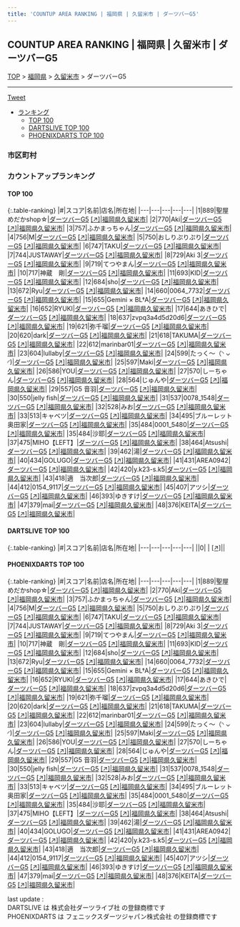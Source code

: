 ```yaml
---
title: 'COUNTUP AREA RANKING | 福岡県 | 久留米市 | ダーツバーG5'
---
```

## COUNTUP AREA RANKING | 福岡県 | 久留米市 | ダーツバーG5

[TOP](/darts/rank/) > [福岡県](/darts/rank/福岡県/) > [久留米市](/darts/rank/福岡県/久留米市/) > ダーツバーG5

___

<a href="https://twitter.com/share?ref_src=twsrc%5Etfw" data-text="COUNTUP AREA RANKING | 福岡県久留米市ダーツバーG5" class="twitter-share-button" data-hashtags="DARTSLIVE,PHOENIXDARTS,darts,ダーツ" data-show-count="false">Tweet</a>

* [ランキング](#カウントアップランキング)
    * [TOP 100](#top-100)
    * [DARTSLIVE TOP 100](#dartslive-top-100)
    * [PHOENIXDARTS TOP 100](#phoenixdarts-top-100)

### 市区町村

<ul>

</ul>

### カウントアップランキング

#### TOP 100



{:.table-ranking}
|#|スコア|名前|店名|所在地|
|---|---|---|---|---|
|1|889|<span class="rank-name-pd">聖屋めだかshop☆</span>|<a href="/darts/rank/shops/80853.html">ダーツバーG5</a> <a href="https://vs.phoenixdarts.com/jp/shop/shopDetailInfo/s_80853?s_seq=80853">[↗]</a>|<a href="/darts/rank/福岡県/久留米市">福岡県久留米市</a>|
|2|770|<span class="rank-name-pd">Aki</span>|<a href="/darts/rank/shops/80853.html">ダーツバーG5</a> <a href="https://vs.phoenixdarts.com/jp/shop/shopDetailInfo/s_80853?s_seq=80853">[↗]</a>|<a href="/darts/rank/福岡県/久留米市">福岡県久留米市</a>|
|3|757|<span class="rank-name-pd">ふかまっちゃん</span>|<a href="/darts/rank/shops/80853.html">ダーツバーG5</a> <a href="https://vs.phoenixdarts.com/jp/shop/shopDetailInfo/s_80853?s_seq=80853">[↗]</a>|<a href="/darts/rank/福岡県/久留米市">福岡県久留米市</a>|
|4|756|<span class="rank-name-pd">M</span>|<a href="/darts/rank/shops/80853.html">ダーツバーG5</a> <a href="https://vs.phoenixdarts.com/jp/shop/shopDetailInfo/s_80853?s_seq=80853">[↗]</a>|<a href="/darts/rank/福岡県/久留米市">福岡県久留米市</a>|
|5|750|<span class="rank-name-pd">おしりぷりぷり</span>|<a href="/darts/rank/shops/80853.html">ダーツバーG5</a> <a href="https://vs.phoenixdarts.com/jp/shop/shopDetailInfo/s_80853?s_seq=80853">[↗]</a>|<a href="/darts/rank/福岡県/久留米市">福岡県久留米市</a>|
|6|747|<span class="rank-name-pd">TAKU</span>|<a href="/darts/rank/shops/80853.html">ダーツバーG5</a> <a href="https://vs.phoenixdarts.com/jp/shop/shopDetailInfo/s_80853?s_seq=80853">[↗]</a>|<a href="/darts/rank/福岡県/久留米市">福岡県久留米市</a>|
|7|744|<span class="rank-name-pd">JUSTAWAY</span>|<a href="/darts/rank/shops/80853.html">ダーツバーG5</a> <a href="https://vs.phoenixdarts.com/jp/shop/shopDetailInfo/s_80853?s_seq=80853">[↗]</a>|<a href="/darts/rank/福岡県/久留米市">福岡県久留米市</a>|
|8|729|<span class="rank-name-pd">Aki 3</span>|<a href="/darts/rank/shops/80853.html">ダーツバーG5</a> <a href="https://vs.phoenixdarts.com/jp/shop/shopDetailInfo/s_80853?s_seq=80853">[↗]</a>|<a href="/darts/rank/福岡県/久留米市">福岡県久留米市</a>|
|9|719|<span class="rank-name-pd">てつやまん</span>|<a href="/darts/rank/shops/80853.html">ダーツバーG5</a> <a href="https://vs.phoenixdarts.com/jp/shop/shopDetailInfo/s_80853?s_seq=80853">[↗]</a>|<a href="/darts/rank/福岡県/久留米市">福岡県久留米市</a>|
|10|717|<span class="rank-name-pd">神蔵　剛</span>|<a href="/darts/rank/shops/80853.html">ダーツバーG5</a> <a href="https://vs.phoenixdarts.com/jp/shop/shopDetailInfo/s_80853?s_seq=80853">[↗]</a>|<a href="/darts/rank/福岡県/久留米市">福岡県久留米市</a>|
|11|693|<span class="rank-name-pd">KID</span>|<a href="/darts/rank/shops/80853.html">ダーツバーG5</a> <a href="https://vs.phoenixdarts.com/jp/shop/shopDetailInfo/s_80853?s_seq=80853">[↗]</a>|<a href="/darts/rank/福岡県/久留米市">福岡県久留米市</a>|
|12|684|<span class="rank-name-pd">sho</span>|<a href="/darts/rank/shops/80853.html">ダーツバーG5</a> <a href="https://vs.phoenixdarts.com/jp/shop/shopDetailInfo/s_80853?s_seq=80853">[↗]</a>|<a href="/darts/rank/福岡県/久留米市">福岡県久留米市</a>|
|13|672|<span class="rank-name-pd">Ryu</span>|<a href="/darts/rank/shops/80853.html">ダーツバーG5</a> <a href="https://vs.phoenixdarts.com/jp/shop/shopDetailInfo/s_80853?s_seq=80853">[↗]</a>|<a href="/darts/rank/福岡県/久留米市">福岡県久留米市</a>|
|14|660|<span class="rank-name-pd">0064_7732</span>|<a href="/darts/rank/shops/80853.html">ダーツバーG5</a> <a href="https://vs.phoenixdarts.com/jp/shop/shopDetailInfo/s_80853?s_seq=80853">[↗]</a>|<a href="/darts/rank/福岡県/久留米市">福岡県久留米市</a>|
|15|655|<span class="rank-name-pd">Gemini × BL†A</span>|<a href="/darts/rank/shops/80853.html">ダーツバーG5</a> <a href="https://vs.phoenixdarts.com/jp/shop/shopDetailInfo/s_80853?s_seq=80853">[↗]</a>|<a href="/darts/rank/福岡県/久留米市">福岡県久留米市</a>|
|16|652|<span class="rank-name-pd">RYUKI</span>|<a href="/darts/rank/shops/80853.html">ダーツバーG5</a> <a href="https://vs.phoenixdarts.com/jp/shop/shopDetailInfo/s_80853?s_seq=80853">[↗]</a>|<a href="/darts/rank/福岡県/久留米市">福岡県久留米市</a>|
|17|644|<span class="rank-name-pd">あきひで</span>|<a href="/darts/rank/shops/80853.html">ダーツバーG5</a> <a href="https://vs.phoenixdarts.com/jp/shop/shopDetailInfo/s_80853?s_seq=80853">[↗]</a>|<a href="/darts/rank/福岡県/久留米市">福岡県久留米市</a>|
|18|637|<span class="rank-name-pd">zvpq3a4d5d20d6</span>|<a href="/darts/rank/shops/80853.html">ダーツバーG5</a> <a href="https://vs.phoenixdarts.com/jp/shop/shopDetailInfo/s_80853?s_seq=80853">[↗]</a>|<a href="/darts/rank/福岡県/久留米市">福岡県久留米市</a>|
|19|621|<span class="rank-name-pd">弥千瑠</span>|<a href="/darts/rank/shops/80853.html">ダーツバーG5</a> <a href="https://vs.phoenixdarts.com/jp/shop/shopDetailInfo/s_80853?s_seq=80853">[↗]</a>|<a href="/darts/rank/福岡県/久留米市">福岡県久留米市</a>|
|20|620|<span class="rank-name-pd">dark</span>|<a href="/darts/rank/shops/80853.html">ダーツバーG5</a> <a href="https://vs.phoenixdarts.com/jp/shop/shopDetailInfo/s_80853?s_seq=80853">[↗]</a>|<a href="/darts/rank/福岡県/久留米市">福岡県久留米市</a>|
|21|618|<span class="rank-name-pd">TAKUMA</span>|<a href="/darts/rank/shops/80853.html">ダーツバーG5</a> <a href="https://vs.phoenixdarts.com/jp/shop/shopDetailInfo/s_80853?s_seq=80853">[↗]</a>|<a href="/darts/rank/福岡県/久留米市">福岡県久留米市</a>|
|22|612|<span class="rank-name-pd">marinbar01</span>|<a href="/darts/rank/shops/80853.html">ダーツバーG5</a> <a href="https://vs.phoenixdarts.com/jp/shop/shopDetailInfo/s_80853?s_seq=80853">[↗]</a>|<a href="/darts/rank/福岡県/久留米市">福岡県久留米市</a>|
|23|604|<span class="rank-name-pd">lullaby</span>|<a href="/darts/rank/shops/80853.html">ダーツバーG5</a> <a href="https://vs.phoenixdarts.com/jp/shop/shopDetailInfo/s_80853?s_seq=80853">[↗]</a>|<a href="/darts/rank/福岡県/久留米市">福岡県久留米市</a>|
|24|599|<span class="rank-name-pd">たっく〜‪（◝ ⌄ ◜)‬</span>|<a href="/darts/rank/shops/80853.html">ダーツバーG5</a> <a href="https://vs.phoenixdarts.com/jp/shop/shopDetailInfo/s_80853?s_seq=80853">[↗]</a>|<a href="/darts/rank/福岡県/久留米市">福岡県久留米市</a>|
|25|597|<span class="rank-name-pd">Maki</span>|<a href="/darts/rank/shops/80853.html">ダーツバーG5</a> <a href="https://vs.phoenixdarts.com/jp/shop/shopDetailInfo/s_80853?s_seq=80853">[↗]</a>|<a href="/darts/rank/福岡県/久留米市">福岡県久留米市</a>|
|26|586|<span class="rank-name-pd">YOU</span>|<a href="/darts/rank/shops/80853.html">ダーツバーG5</a> <a href="https://vs.phoenixdarts.com/jp/shop/shopDetailInfo/s_80853?s_seq=80853">[↗]</a>|<a href="/darts/rank/福岡県/久留米市">福岡県久留米市</a>|
|27|570|<span class="rank-name-pd">しーちゃん</span>|<a href="/darts/rank/shops/80853.html">ダーツバーG5</a> <a href="https://vs.phoenixdarts.com/jp/shop/shopDetailInfo/s_80853?s_seq=80853">[↗]</a>|<a href="/darts/rank/福岡県/久留米市">福岡県久留米市</a>|
|28|564|<span class="rank-name-pd">じゅんや</span>|<a href="/darts/rank/shops/80853.html">ダーツバーG5</a> <a href="https://vs.phoenixdarts.com/jp/shop/shopDetailInfo/s_80853?s_seq=80853">[↗]</a>|<a href="/darts/rank/福岡県/久留米市">福岡県久留米市</a>|
|29|557|<span class="rank-name-pd">G5 音羽</span>|<a href="/darts/rank/shops/80853.html">ダーツバーG5</a> <a href="https://vs.phoenixdarts.com/jp/shop/shopDetailInfo/s_80853?s_seq=80853">[↗]</a>|<a href="/darts/rank/福岡県/久留米市">福岡県久留米市</a>|
|30|550|<span class="rank-name-pd">jelly fish</span>|<a href="/darts/rank/shops/80853.html">ダーツバーG5</a> <a href="https://vs.phoenixdarts.com/jp/shop/shopDetailInfo/s_80853?s_seq=80853">[↗]</a>|<a href="/darts/rank/福岡県/久留米市">福岡県久留米市</a>|
|31|537|<span class="rank-name-pd">0078_1548</span>|<a href="/darts/rank/shops/80853.html">ダーツバーG5</a> <a href="https://vs.phoenixdarts.com/jp/shop/shopDetailInfo/s_80853?s_seq=80853">[↗]</a>|<a href="/darts/rank/福岡県/久留米市">福岡県久留米市</a>|
|32|528|<span class="rank-name-pd">みお</span>|<a href="/darts/rank/shops/80853.html">ダーツバーG5</a> <a href="https://vs.phoenixdarts.com/jp/shop/shopDetailInfo/s_80853?s_seq=80853">[↗]</a>|<a href="/darts/rank/福岡県/久留米市">福岡県久留米市</a>|
|33|513|<span class="rank-name-pd">キャベツ</span>|<a href="/darts/rank/shops/80853.html">ダーツバーG5</a> <a href="https://vs.phoenixdarts.com/jp/shop/shopDetailInfo/s_80853?s_seq=80853">[↗]</a>|<a href="/darts/rank/福岡県/久留米市">福岡県久留米市</a>|
|34|495|<span class="rank-name-pd">ブルーレット奥田家</span>|<a href="/darts/rank/shops/80853.html">ダーツバーG5</a> <a href="https://vs.phoenixdarts.com/jp/shop/shopDetailInfo/s_80853?s_seq=80853">[↗]</a>|<a href="/darts/rank/福岡県/久留米市">福岡県久留米市</a>|
|35|484|<span class="rank-name-pd">0001_5480</span>|<a href="/darts/rank/shops/80853.html">ダーツバーG5</a> <a href="https://vs.phoenixdarts.com/jp/shop/shopDetailInfo/s_80853?s_seq=80853">[↗]</a>|<a href="/darts/rank/福岡県/久留米市">福岡県久留米市</a>|
|35|484|<span class="rank-name-pd">沙耶</span>|<a href="/darts/rank/shops/80853.html">ダーツバーG5</a> <a href="https://vs.phoenixdarts.com/jp/shop/shopDetailInfo/s_80853?s_seq=80853">[↗]</a>|<a href="/darts/rank/福岡県/久留米市">福岡県久留米市</a>|
|37|475|<span class="rank-name-pd">MIHO【LEFT】</span>|<a href="/darts/rank/shops/80853.html">ダーツバーG5</a> <a href="https://vs.phoenixdarts.com/jp/shop/shopDetailInfo/s_80853?s_seq=80853">[↗]</a>|<a href="/darts/rank/福岡県/久留米市">福岡県久留米市</a>|
|38|464|<span class="rank-name-pd">Atsushi</span>|<a href="/darts/rank/shops/80853.html">ダーツバーG5</a> <a href="https://vs.phoenixdarts.com/jp/shop/shopDetailInfo/s_80853?s_seq=80853">[↗]</a>|<a href="/darts/rank/福岡県/久留米市">福岡県久留米市</a>|
|39|462|<span class="rank-name-pd">湯</span>|<a href="/darts/rank/shops/80853.html">ダーツバーG5</a> <a href="https://vs.phoenixdarts.com/jp/shop/shopDetailInfo/s_80853?s_seq=80853">[↗]</a>|<a href="/darts/rank/福岡県/久留米市">福岡県久留米市</a>|
|40|434|<span class="rank-name-pd">GOLUGO</span>|<a href="/darts/rank/shops/80853.html">ダーツバーG5</a> <a href="https://vs.phoenixdarts.com/jp/shop/shopDetailInfo/s_80853?s_seq=80853">[↗]</a>|<a href="/darts/rank/福岡県/久留米市">福岡県久留米市</a>|
|41|431|<span class="rank-name-pd">AREA0942</span>|<a href="/darts/rank/shops/80853.html">ダーツバーG5</a> <a href="https://vs.phoenixdarts.com/jp/shop/shopDetailInfo/s_80853?s_seq=80853">[↗]</a>|<a href="/darts/rank/福岡県/久留米市">福岡県久留米市</a>|
|42|420|<span class="rank-name-pd">y.k23-s.k5</span>|<a href="/darts/rank/shops/80853.html">ダーツバーG5</a> <a href="https://vs.phoenixdarts.com/jp/shop/shopDetailInfo/s_80853?s_seq=80853">[↗]</a>|<a href="/darts/rank/福岡県/久留米市">福岡県久留米市</a>|
|43|418|<span class="rank-name-pd">適　当次郎</span>|<a href="/darts/rank/shops/80853.html">ダーツバーG5</a> <a href="https://vs.phoenixdarts.com/jp/shop/shopDetailInfo/s_80853?s_seq=80853">[↗]</a>|<a href="/darts/rank/福岡県/久留米市">福岡県久留米市</a>|
|44|412|<span class="rank-name-pd">0154_9117</span>|<a href="/darts/rank/shops/80853.html">ダーツバーG5</a> <a href="https://vs.phoenixdarts.com/jp/shop/shopDetailInfo/s_80853?s_seq=80853">[↗]</a>|<a href="/darts/rank/福岡県/久留米市">福岡県久留米市</a>|
|45|407|<span class="rank-name-pd">アツシ</span>|<a href="/darts/rank/shops/80853.html">ダーツバーG5</a> <a href="https://vs.phoenixdarts.com/jp/shop/shopDetailInfo/s_80853?s_seq=80853">[↗]</a>|<a href="/darts/rank/福岡県/久留米市">福岡県久留米市</a>|
|46|393|<span class="rank-name-pd">ゆきすけ</span>|<a href="/darts/rank/shops/80853.html">ダーツバーG5</a> <a href="https://vs.phoenixdarts.com/jp/shop/shopDetailInfo/s_80853?s_seq=80853">[↗]</a>|<a href="/darts/rank/福岡県/久留米市">福岡県久留米市</a>|
|47|379|<span class="rank-name-pd">mai</span>|<a href="/darts/rank/shops/80853.html">ダーツバーG5</a> <a href="https://vs.phoenixdarts.com/jp/shop/shopDetailInfo/s_80853?s_seq=80853">[↗]</a>|<a href="/darts/rank/福岡県/久留米市">福岡県久留米市</a>|
|48|376|<span class="rank-name-pd">KEITA</span>|<a href="/darts/rank/shops/80853.html">ダーツバーG5</a> <a href="https://vs.phoenixdarts.com/jp/shop/shopDetailInfo/s_80853?s_seq=80853">[↗]</a>|<a href="/darts/rank/福岡県/久留米市">福岡県久留米市</a>|


#### DARTSLIVE TOP 100



{:.table-ranking}
|#|スコア|名前|店名|所在地|
|---|---|---|---|---|
||0|<span class="rank-name-dl"> </span>|<a href="/darts/rank/shops/.html"></a> <a href="">[↗]</a>|<a href="/darts/rank//"></a>|


#### PHOENIXDARTS TOP 100



{:.table-ranking}
|#|スコア|名前|店名|所在地|
|---|---|---|---|---|
|1|889|<span class="rank-name-pd">聖屋めだかshop☆</span>|<a href="/darts/rank/shops/80853.html">ダーツバーG5</a> <a href="https://vs.phoenixdarts.com/jp/shop/shopDetailInfo/s_80853?s_seq=80853">[↗]</a>|<a href="/darts/rank/福岡県/久留米市">福岡県久留米市</a>|
|2|770|<span class="rank-name-pd">Aki</span>|<a href="/darts/rank/shops/80853.html">ダーツバーG5</a> <a href="https://vs.phoenixdarts.com/jp/shop/shopDetailInfo/s_80853?s_seq=80853">[↗]</a>|<a href="/darts/rank/福岡県/久留米市">福岡県久留米市</a>|
|3|757|<span class="rank-name-pd">ふかまっちゃん</span>|<a href="/darts/rank/shops/80853.html">ダーツバーG5</a> <a href="https://vs.phoenixdarts.com/jp/shop/shopDetailInfo/s_80853?s_seq=80853">[↗]</a>|<a href="/darts/rank/福岡県/久留米市">福岡県久留米市</a>|
|4|756|<span class="rank-name-pd">M</span>|<a href="/darts/rank/shops/80853.html">ダーツバーG5</a> <a href="https://vs.phoenixdarts.com/jp/shop/shopDetailInfo/s_80853?s_seq=80853">[↗]</a>|<a href="/darts/rank/福岡県/久留米市">福岡県久留米市</a>|
|5|750|<span class="rank-name-pd">おしりぷりぷり</span>|<a href="/darts/rank/shops/80853.html">ダーツバーG5</a> <a href="https://vs.phoenixdarts.com/jp/shop/shopDetailInfo/s_80853?s_seq=80853">[↗]</a>|<a href="/darts/rank/福岡県/久留米市">福岡県久留米市</a>|
|6|747|<span class="rank-name-pd">TAKU</span>|<a href="/darts/rank/shops/80853.html">ダーツバーG5</a> <a href="https://vs.phoenixdarts.com/jp/shop/shopDetailInfo/s_80853?s_seq=80853">[↗]</a>|<a href="/darts/rank/福岡県/久留米市">福岡県久留米市</a>|
|7|744|<span class="rank-name-pd">JUSTAWAY</span>|<a href="/darts/rank/shops/80853.html">ダーツバーG5</a> <a href="https://vs.phoenixdarts.com/jp/shop/shopDetailInfo/s_80853?s_seq=80853">[↗]</a>|<a href="/darts/rank/福岡県/久留米市">福岡県久留米市</a>|
|8|729|<span class="rank-name-pd">Aki 3</span>|<a href="/darts/rank/shops/80853.html">ダーツバーG5</a> <a href="https://vs.phoenixdarts.com/jp/shop/shopDetailInfo/s_80853?s_seq=80853">[↗]</a>|<a href="/darts/rank/福岡県/久留米市">福岡県久留米市</a>|
|9|719|<span class="rank-name-pd">てつやまん</span>|<a href="/darts/rank/shops/80853.html">ダーツバーG5</a> <a href="https://vs.phoenixdarts.com/jp/shop/shopDetailInfo/s_80853?s_seq=80853">[↗]</a>|<a href="/darts/rank/福岡県/久留米市">福岡県久留米市</a>|
|10|717|<span class="rank-name-pd">神蔵　剛</span>|<a href="/darts/rank/shops/80853.html">ダーツバーG5</a> <a href="https://vs.phoenixdarts.com/jp/shop/shopDetailInfo/s_80853?s_seq=80853">[↗]</a>|<a href="/darts/rank/福岡県/久留米市">福岡県久留米市</a>|
|11|693|<span class="rank-name-pd">KID</span>|<a href="/darts/rank/shops/80853.html">ダーツバーG5</a> <a href="https://vs.phoenixdarts.com/jp/shop/shopDetailInfo/s_80853?s_seq=80853">[↗]</a>|<a href="/darts/rank/福岡県/久留米市">福岡県久留米市</a>|
|12|684|<span class="rank-name-pd">sho</span>|<a href="/darts/rank/shops/80853.html">ダーツバーG5</a> <a href="https://vs.phoenixdarts.com/jp/shop/shopDetailInfo/s_80853?s_seq=80853">[↗]</a>|<a href="/darts/rank/福岡県/久留米市">福岡県久留米市</a>|
|13|672|<span class="rank-name-pd">Ryu</span>|<a href="/darts/rank/shops/80853.html">ダーツバーG5</a> <a href="https://vs.phoenixdarts.com/jp/shop/shopDetailInfo/s_80853?s_seq=80853">[↗]</a>|<a href="/darts/rank/福岡県/久留米市">福岡県久留米市</a>|
|14|660|<span class="rank-name-pd">0064_7732</span>|<a href="/darts/rank/shops/80853.html">ダーツバーG5</a> <a href="https://vs.phoenixdarts.com/jp/shop/shopDetailInfo/s_80853?s_seq=80853">[↗]</a>|<a href="/darts/rank/福岡県/久留米市">福岡県久留米市</a>|
|15|655|<span class="rank-name-pd">Gemini × BL†A</span>|<a href="/darts/rank/shops/80853.html">ダーツバーG5</a> <a href="https://vs.phoenixdarts.com/jp/shop/shopDetailInfo/s_80853?s_seq=80853">[↗]</a>|<a href="/darts/rank/福岡県/久留米市">福岡県久留米市</a>|
|16|652|<span class="rank-name-pd">RYUKI</span>|<a href="/darts/rank/shops/80853.html">ダーツバーG5</a> <a href="https://vs.phoenixdarts.com/jp/shop/shopDetailInfo/s_80853?s_seq=80853">[↗]</a>|<a href="/darts/rank/福岡県/久留米市">福岡県久留米市</a>|
|17|644|<span class="rank-name-pd">あきひで</span>|<a href="/darts/rank/shops/80853.html">ダーツバーG5</a> <a href="https://vs.phoenixdarts.com/jp/shop/shopDetailInfo/s_80853?s_seq=80853">[↗]</a>|<a href="/darts/rank/福岡県/久留米市">福岡県久留米市</a>|
|18|637|<span class="rank-name-pd">zvpq3a4d5d20d6</span>|<a href="/darts/rank/shops/80853.html">ダーツバーG5</a> <a href="https://vs.phoenixdarts.com/jp/shop/shopDetailInfo/s_80853?s_seq=80853">[↗]</a>|<a href="/darts/rank/福岡県/久留米市">福岡県久留米市</a>|
|19|621|<span class="rank-name-pd">弥千瑠</span>|<a href="/darts/rank/shops/80853.html">ダーツバーG5</a> <a href="https://vs.phoenixdarts.com/jp/shop/shopDetailInfo/s_80853?s_seq=80853">[↗]</a>|<a href="/darts/rank/福岡県/久留米市">福岡県久留米市</a>|
|20|620|<span class="rank-name-pd">dark</span>|<a href="/darts/rank/shops/80853.html">ダーツバーG5</a> <a href="https://vs.phoenixdarts.com/jp/shop/shopDetailInfo/s_80853?s_seq=80853">[↗]</a>|<a href="/darts/rank/福岡県/久留米市">福岡県久留米市</a>|
|21|618|<span class="rank-name-pd">TAKUMA</span>|<a href="/darts/rank/shops/80853.html">ダーツバーG5</a> <a href="https://vs.phoenixdarts.com/jp/shop/shopDetailInfo/s_80853?s_seq=80853">[↗]</a>|<a href="/darts/rank/福岡県/久留米市">福岡県久留米市</a>|
|22|612|<span class="rank-name-pd">marinbar01</span>|<a href="/darts/rank/shops/80853.html">ダーツバーG5</a> <a href="https://vs.phoenixdarts.com/jp/shop/shopDetailInfo/s_80853?s_seq=80853">[↗]</a>|<a href="/darts/rank/福岡県/久留米市">福岡県久留米市</a>|
|23|604|<span class="rank-name-pd">lullaby</span>|<a href="/darts/rank/shops/80853.html">ダーツバーG5</a> <a href="https://vs.phoenixdarts.com/jp/shop/shopDetailInfo/s_80853?s_seq=80853">[↗]</a>|<a href="/darts/rank/福岡県/久留米市">福岡県久留米市</a>|
|24|599|<span class="rank-name-pd">たっく〜‪（◝ ⌄ ◜)‬</span>|<a href="/darts/rank/shops/80853.html">ダーツバーG5</a> <a href="https://vs.phoenixdarts.com/jp/shop/shopDetailInfo/s_80853?s_seq=80853">[↗]</a>|<a href="/darts/rank/福岡県/久留米市">福岡県久留米市</a>|
|25|597|<span class="rank-name-pd">Maki</span>|<a href="/darts/rank/shops/80853.html">ダーツバーG5</a> <a href="https://vs.phoenixdarts.com/jp/shop/shopDetailInfo/s_80853?s_seq=80853">[↗]</a>|<a href="/darts/rank/福岡県/久留米市">福岡県久留米市</a>|
|26|586|<span class="rank-name-pd">YOU</span>|<a href="/darts/rank/shops/80853.html">ダーツバーG5</a> <a href="https://vs.phoenixdarts.com/jp/shop/shopDetailInfo/s_80853?s_seq=80853">[↗]</a>|<a href="/darts/rank/福岡県/久留米市">福岡県久留米市</a>|
|27|570|<span class="rank-name-pd">しーちゃん</span>|<a href="/darts/rank/shops/80853.html">ダーツバーG5</a> <a href="https://vs.phoenixdarts.com/jp/shop/shopDetailInfo/s_80853?s_seq=80853">[↗]</a>|<a href="/darts/rank/福岡県/久留米市">福岡県久留米市</a>|
|28|564|<span class="rank-name-pd">じゅんや</span>|<a href="/darts/rank/shops/80853.html">ダーツバーG5</a> <a href="https://vs.phoenixdarts.com/jp/shop/shopDetailInfo/s_80853?s_seq=80853">[↗]</a>|<a href="/darts/rank/福岡県/久留米市">福岡県久留米市</a>|
|29|557|<span class="rank-name-pd">G5 音羽</span>|<a href="/darts/rank/shops/80853.html">ダーツバーG5</a> <a href="https://vs.phoenixdarts.com/jp/shop/shopDetailInfo/s_80853?s_seq=80853">[↗]</a>|<a href="/darts/rank/福岡県/久留米市">福岡県久留米市</a>|
|30|550|<span class="rank-name-pd">jelly fish</span>|<a href="/darts/rank/shops/80853.html">ダーツバーG5</a> <a href="https://vs.phoenixdarts.com/jp/shop/shopDetailInfo/s_80853?s_seq=80853">[↗]</a>|<a href="/darts/rank/福岡県/久留米市">福岡県久留米市</a>|
|31|537|<span class="rank-name-pd">0078_1548</span>|<a href="/darts/rank/shops/80853.html">ダーツバーG5</a> <a href="https://vs.phoenixdarts.com/jp/shop/shopDetailInfo/s_80853?s_seq=80853">[↗]</a>|<a href="/darts/rank/福岡県/久留米市">福岡県久留米市</a>|
|32|528|<span class="rank-name-pd">みお</span>|<a href="/darts/rank/shops/80853.html">ダーツバーG5</a> <a href="https://vs.phoenixdarts.com/jp/shop/shopDetailInfo/s_80853?s_seq=80853">[↗]</a>|<a href="/darts/rank/福岡県/久留米市">福岡県久留米市</a>|
|33|513|<span class="rank-name-pd">キャベツ</span>|<a href="/darts/rank/shops/80853.html">ダーツバーG5</a> <a href="https://vs.phoenixdarts.com/jp/shop/shopDetailInfo/s_80853?s_seq=80853">[↗]</a>|<a href="/darts/rank/福岡県/久留米市">福岡県久留米市</a>|
|34|495|<span class="rank-name-pd">ブルーレット奥田家</span>|<a href="/darts/rank/shops/80853.html">ダーツバーG5</a> <a href="https://vs.phoenixdarts.com/jp/shop/shopDetailInfo/s_80853?s_seq=80853">[↗]</a>|<a href="/darts/rank/福岡県/久留米市">福岡県久留米市</a>|
|35|484|<span class="rank-name-pd">0001_5480</span>|<a href="/darts/rank/shops/80853.html">ダーツバーG5</a> <a href="https://vs.phoenixdarts.com/jp/shop/shopDetailInfo/s_80853?s_seq=80853">[↗]</a>|<a href="/darts/rank/福岡県/久留米市">福岡県久留米市</a>|
|35|484|<span class="rank-name-pd">沙耶</span>|<a href="/darts/rank/shops/80853.html">ダーツバーG5</a> <a href="https://vs.phoenixdarts.com/jp/shop/shopDetailInfo/s_80853?s_seq=80853">[↗]</a>|<a href="/darts/rank/福岡県/久留米市">福岡県久留米市</a>|
|37|475|<span class="rank-name-pd">MIHO【LEFT】</span>|<a href="/darts/rank/shops/80853.html">ダーツバーG5</a> <a href="https://vs.phoenixdarts.com/jp/shop/shopDetailInfo/s_80853?s_seq=80853">[↗]</a>|<a href="/darts/rank/福岡県/久留米市">福岡県久留米市</a>|
|38|464|<span class="rank-name-pd">Atsushi</span>|<a href="/darts/rank/shops/80853.html">ダーツバーG5</a> <a href="https://vs.phoenixdarts.com/jp/shop/shopDetailInfo/s_80853?s_seq=80853">[↗]</a>|<a href="/darts/rank/福岡県/久留米市">福岡県久留米市</a>|
|39|462|<span class="rank-name-pd">湯</span>|<a href="/darts/rank/shops/80853.html">ダーツバーG5</a> <a href="https://vs.phoenixdarts.com/jp/shop/shopDetailInfo/s_80853?s_seq=80853">[↗]</a>|<a href="/darts/rank/福岡県/久留米市">福岡県久留米市</a>|
|40|434|<span class="rank-name-pd">GOLUGO</span>|<a href="/darts/rank/shops/80853.html">ダーツバーG5</a> <a href="https://vs.phoenixdarts.com/jp/shop/shopDetailInfo/s_80853?s_seq=80853">[↗]</a>|<a href="/darts/rank/福岡県/久留米市">福岡県久留米市</a>|
|41|431|<span class="rank-name-pd">AREA0942</span>|<a href="/darts/rank/shops/80853.html">ダーツバーG5</a> <a href="https://vs.phoenixdarts.com/jp/shop/shopDetailInfo/s_80853?s_seq=80853">[↗]</a>|<a href="/darts/rank/福岡県/久留米市">福岡県久留米市</a>|
|42|420|<span class="rank-name-pd">y.k23-s.k5</span>|<a href="/darts/rank/shops/80853.html">ダーツバーG5</a> <a href="https://vs.phoenixdarts.com/jp/shop/shopDetailInfo/s_80853?s_seq=80853">[↗]</a>|<a href="/darts/rank/福岡県/久留米市">福岡県久留米市</a>|
|43|418|<span class="rank-name-pd">適　当次郎</span>|<a href="/darts/rank/shops/80853.html">ダーツバーG5</a> <a href="https://vs.phoenixdarts.com/jp/shop/shopDetailInfo/s_80853?s_seq=80853">[↗]</a>|<a href="/darts/rank/福岡県/久留米市">福岡県久留米市</a>|
|44|412|<span class="rank-name-pd">0154_9117</span>|<a href="/darts/rank/shops/80853.html">ダーツバーG5</a> <a href="https://vs.phoenixdarts.com/jp/shop/shopDetailInfo/s_80853?s_seq=80853">[↗]</a>|<a href="/darts/rank/福岡県/久留米市">福岡県久留米市</a>|
|45|407|<span class="rank-name-pd">アツシ</span>|<a href="/darts/rank/shops/80853.html">ダーツバーG5</a> <a href="https://vs.phoenixdarts.com/jp/shop/shopDetailInfo/s_80853?s_seq=80853">[↗]</a>|<a href="/darts/rank/福岡県/久留米市">福岡県久留米市</a>|
|46|393|<span class="rank-name-pd">ゆきすけ</span>|<a href="/darts/rank/shops/80853.html">ダーツバーG5</a> <a href="https://vs.phoenixdarts.com/jp/shop/shopDetailInfo/s_80853?s_seq=80853">[↗]</a>|<a href="/darts/rank/福岡県/久留米市">福岡県久留米市</a>|
|47|379|<span class="rank-name-pd">mai</span>|<a href="/darts/rank/shops/80853.html">ダーツバーG5</a> <a href="https://vs.phoenixdarts.com/jp/shop/shopDetailInfo/s_80853?s_seq=80853">[↗]</a>|<a href="/darts/rank/福岡県/久留米市">福岡県久留米市</a>|
|48|376|<span class="rank-name-pd">KEITA</span>|<a href="/darts/rank/shops/80853.html">ダーツバーG5</a> <a href="https://vs.phoenixdarts.com/jp/shop/shopDetailInfo/s_80853?s_seq=80853">[↗]</a>|<a href="/darts/rank/福岡県/久留米市">福岡県久留米市</a>|


<div class="footer border-top border-gray-light mt-5 pt-3 text-right text-gray">
    last update : <span style="font-weight: italic" id="foot_last_modified"></span><br />
    DARTSLIVE は 株式会社ダーツライブ社 の登録商標です<br />
    PHOENIXDARTS は フェニックスダーツジャパン株式会社 の登録商標です<br />
</div>

<script src="https://cdnjs.cloudflare.com/ajax/libs/jquery.tablesorter/2.31.3/js/jquery.tablesorter.min.js" integrity="sha512-qzgd5cYSZcosqpzpn7zF2ZId8f/8CHmFKZ8j7mU4OUXTNRd5g+ZHBPsgKEwoqxCtdQvExE5LprwwPAgoicguNg==" crossorigin="anonymous" referrerpolicy="no-referrer"></script>
<link rel="stylesheet" href="https://cdnjs.cloudflare.com/ajax/libs/jquery.tablesorter/2.31.3/css/theme.default.min.css" integrity="sha512-wghhOJkjQX0Lh3NSWvNKeZ0ZpNn+SPVXX1Qyc9OCaogADktxrBiBdKGDoqVUOyhStvMBmJQ8ZdMHiR3wuEq8+w==" crossorigin="anonymous" referrerpolicy="no-referrer" />
<script>
$(function() {
    $(".table-ranking").tablesorter({sortList:[[0, 0]]});
    $("#foot_last_modified").text(formatDate(new Date(document.lastModified), 'yyyy-MM-dd HH:mm:ss'));
});
</script>

<script async src="https://platform.twitter.com/widgets.js" charset="utf-8"></script>